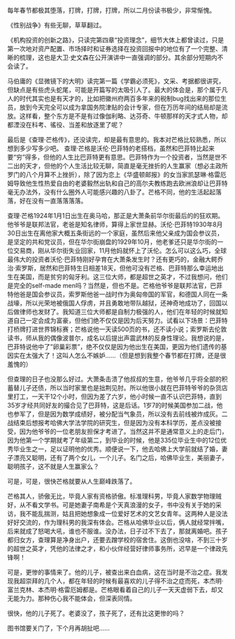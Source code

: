每年春节都极其堕落，打牌，打牌，打牌，所以二月份读书极少，非常惭愧。

《性别战争》有些无聊，草草翻过。

《机构投资的创新之路》，只读完第四章“投资理念”，细节大体上都曾读过，只是第一次地对资产配置、市场择时和证券选择在投资回报中的地位有了一个完整、清晰的梳理，这也是大卫·史文森在公开演讲中一直强调的部分。其余部分短期内不会读了。

马伯庸的《显微镜下的大明》读完第一篇《学霸必须死》，文采、考据都很讲究，但缺点是有些虎头蛇尾，可能是开篇写的太吸引人了。最大的体会是，那个属于凡人的时代其实也是有天才的，比如把徽州府两百多年来的税制bug找出来的那位生员，放到今天完全可以成为拿国务院津贴的会计专家，但在万历年间的结局却是流放。这样看，整个东方是不是有过像伽利略、达芬奇、牛顿那样的天才式人物，却都湮没在科考、徭役、当差和放逐里了呢？

最后是《查理·芒格传》，还没读完，却是最有意思的。我本对芒格比较熟悉，所以想到多少写多少吧。
查理·芒格是沃伦·巴菲特的老搭档，虽然和巴菲特比起来要“穷”得多，但他的人生比巴菲特更有意思。巴菲特作为一个投资者，当然是世不二出的天才，但他的个人生活比较无聊，简直是毫无挫折的人生赢家（想必主政所罗门的八个月算不上挫折），除了因为恋上《华盛顿邮报》的女当家凯瑟琳·格雷厄姆导致他生性热爱自由的老婆毅然出轨和自己的高尔夫教练跑去欧洲浪却让巴菲特毫无办法外，没有什么圈外人可能感兴趣的八卦了。芒格不同，他的生活起起落落，好在没有一直落落落落。

查理·芒格1924年1月1日出生在奥马哈，那正是大萧条前华尔街最后的的狂欢期。他爷爷是联邦法官，老爸是知名律师，算得上家世显赫。沃伦·巴菲特1930年8月30日出生在离他家大概五条街远的一个家庭，虽然后来他父亲成为国会参议员，是坚定的共和党议员，但在华尔街崩盘的1929年10月，他老爹还只是华尔街的一位交易商，刚从华尔街失业回家，11月他妈就怀上了沃伦。怎么可以这么巧，全球最伟大的投资者沃伦·巴菲特刚好孕育在大萧条发生时？还有更巧的，金融大鳄乔治·索罗斯，居然和巴菲特生日相差18天，但他可没有芒格、巴菲特那么幸运地出生在美国，而是贫穷的匈牙利。这三位大师，都是超世之英才，不过我想问，他们是完全的self-made men吗？当然是，但也不是。芒格他爷爷是联邦法官，巴菲特他爸是国会参议员，索罗斯他爸一战时作为奥匈帝国的军官，和德国人同在一条战壕，所以光荣地被俄国人俘虏，并且勇敢地带队越狱，还神奇地成功了，回国以后做律师也发财了。我知道三位大师都是自制力极强的人，他们在年轻的时候就知道自己一定会成为富豪，但他们绝不仅仅是因为后天努力。试看以下场景：巴菲特打桥牌打进世界锦标赛；芒格说他一天读500页的书，还不读小说；索罗斯去伦敦读书，师从我的偶像波普尔，成名以后提出声震武林的反身性理论。我想说的是，巴菲特说他中了”卵巢彩票”，绝不仅仅是因为他出生在美国，更因为他们遗传的基因实在太强大了！这叫人怎么不嫉妒……（但是想到我整个春节都在打牌，还是很羞愧的）

但查理的日子也没那么好过。大萧条击溃了他叔叔的生意，他爷爷几乎将全部的积蓄替儿子还债，所以当时家里也是拙荆见肘。所以他很小就在巴菲特爷爷的杂货店里打工，一天干12个小时，但因为差了六岁，他小时候一直不认识巴菲特，直到35岁才经共同好友的撮合见了巴菲特，这是后话。1岁7的时候美国参加二战，他也参军了，但是因为数学成绩好，被分配当气象员，所以没有去前线被炸成灰。二战结束后想报考哈佛大学法学院的研究生，但是因为没有本科学历，差点没被接受，因为他爷爷的一位老朋友担保才考进了。当然这并不是通常意义上的走后门，因为他第一个学期就考了年级第二，到毕业的时候，他是335位毕业生中的12位优秀毕业生之一，足以证明他的优秀。顺便说一下，他去哈佛上大学前就结了婚，妻子漂亮又聪明，还有了两个女儿，一个儿子。名门之后，哈佛毕业生，美丽妻子，聪明孩子，这不就是人生赢家么？

可是，可是，很快芒格就要从人生巅峰跌落了。

芒格其人，骄傲无比，毕竟人家有资格骄傲。标准理科男，毕竟人家数学物理贼好，从不看文学书。可是她妻子南希是个天真浪漫的女子，书中没有关于她的采访，我不能乱揣测，姑且把她想象成一位爱好艺术的文艺女青年。这两种人是没法好好交流的，作为理科男的我深有体会。芒格从哈佛毕业以后，俩人就经常拌嘴，后来就成了怒喝大吼，谁也不服谁。没办法，日子过不下去了，那就离婚吧。孩子都归女方，查理算是净身出户，还要去蹭学校的宿舍住。这倒也没啥，不到三十岁的超世之英才，凭他的法律之才，和小伙伴经营好律师事务所，迟早是一个律政先锋啊！

可是，更惨的事情来了。他的儿子，被查出来白血病，这在当时是不治之症。我发现我超崇拜的几个人，都在年轻的时候有最喜欢的儿子得不治之症而死，本杰明·富兰克林、本杰明·格雷厄姆都是。芒格眼看着自己的儿子一天天虚弱下去，却又无能为力。那种伤心我不能体会，但深表同情。

很快，他的儿子死了。老婆没了，孩子死了，还有比这更惨的吗？

图书馆要关门了，下个月再胡扯吧……
<!--stackedit_data:
eyJoaXN0b3J5IjpbNzI4NDczODc5LDEyMTM1NTUzNDZdfQ==
-->